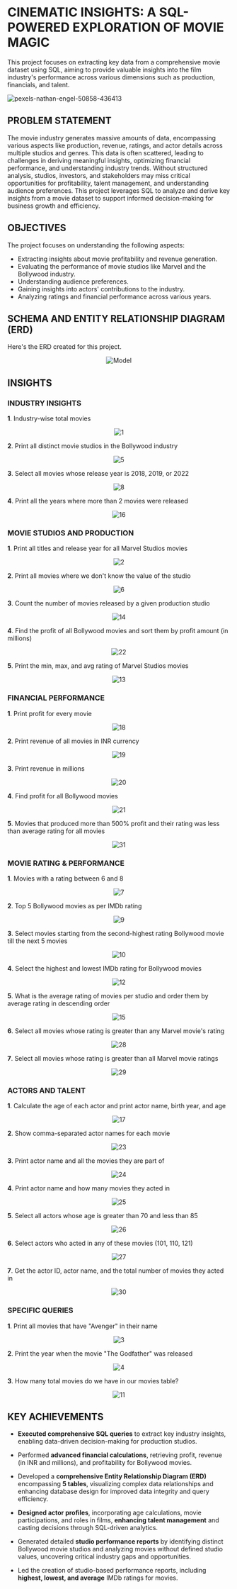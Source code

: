 # CINEMATIC INSIGHTS: A SQL-POWERED EXPLORATION OF MOVIE MAGIC 
This project focuses on extracting key data from a comprehensive movie dataset using SQL, aiming to provide valuable insights into the film industry's performance across various dimensions such as production, financials, and talent. 

![pexels-nathan-engel-50858-436413](https://github.com/user-attachments/assets/55d39506-0f00-4f80-9157-c14834c1861d)


## PROBLEM STATEMENT

The movie industry generates massive amounts of data, encompassing various aspects like production, revenue, ratings, and actor details across multiple studios and genres. This data is often scattered, leading to challenges in deriving meaningful insights, optimizing financial performance, and understanding industry trends. Without structured analysis, studios, investors, and stakeholders may miss critical opportunities for profitability, talent management, and understanding audience preferences. This project leverages SQL to analyze and derive key insights from a movie dataset to support informed decision-making for business growth and efficiency.

## OBJECTIVES

The project focuses on understanding the following aspects:

- Extracting insights about movie profitability and revenue generation.
- Evaluating the performance of movie studios like Marvel and the Bollywood industry.
- Understanding audience preferences.
- Gaining insights into actors' contributions to the industry.
- Analyzing ratings and financial performance across various years.

## SCHEMA AND ENTITY RELATIONSHIP DIAGRAM (ERD)

Here's the ERD created for this project.
<p align="center">
  <img src="https://github.com/user-attachments/assets/7b5e184b-f5f5-4383-b2c2-e8e47f729b18" alt="Model">
</p>


## INSIGHTS

### INDUSTRY INSIGHTS
**1**. Industry-wise total movies
<p align="center">
  <img src="https://github.com/user-attachments/assets/f38d8544-b6de-4fcd-9308-d166aa913c6f" alt="1" />
</p>

**2**. Print all distinct movie studios in the Bollywood industry
<p align="center">
  <img src="https://github.com/user-attachments/assets/a91fa1a9-6b30-472b-aa95-b6705f707a40" alt="5" />
</p>

**3**. Select all movies whose release year is 2018, 2019, or 2022
<p align="center">
  <img src="https://github.com/user-attachments/assets/ae68c9fb-19d3-49cd-a474-9f4db77e0aa7" alt="8" />
</p>

**4**. Print all the years where more than 2 movies were released
<p align="center">
  <img src="https://github.com/user-attachments/assets/5511ccb0-47cb-42cf-ac7a-1828c1d0f337" alt="16" />
</p>


### MOVIE STUDIOS AND PRODUCTION
**1**. Print all titles and release year for all Marvel Studios movies
<p align="center">
  <img src="https://github.com/user-attachments/assets/04884a00-b40f-4784-a689-2640b2ebc620" alt="2" />
</p>

**2**. Print all movies where we don't know the value of the studio
<p align="center">
  <img src="https://github.com/user-attachments/assets/f7c4ccdc-7aa3-4fda-8d9b-8ab1ad6853b7" alt="6" />
</p>

**3**. Count the number of movies released by a given production studio
<p align="center">
  <img src="https://github.com/user-attachments/assets/f21587f6-acc6-4ae5-8f62-720066058a73" alt="14" />
</p>

**4**. Find the profit of all Bollywood movies and sort them by profit amount (in millions)
<p align="center">
  <img src="https://github.com/user-attachments/assets/64aaa710-c1e7-4cf7-851e-1c731b9f29e3" alt="22" />
</p>

**5**. Print the min, max, and avg rating of Marvel Studios movies
<p align="center">
  <img src="https://github.com/user-attachments/assets/163365e2-da36-433b-872a-f42cdbb274fd" alt="13" />
</p>

### FINANCIAL PERFORMANCE
**1**. Print profit for every movie
<p align="center">
  <img src="https://github.com/user-attachments/assets/ac18bb5d-b497-4da5-98b4-c8534e469cce" alt="18" />
</p>

**2**. Print revenue of all movies in INR currency
<p align="center">
  <img src="https://github.com/user-attachments/assets/356a0de4-fdc6-4826-8576-41a0f87e8457" alt="19" />
</p>


**3**. Print revenue in millions
<p align="center">
  <img src="https://github.com/user-attachments/assets/3686f47d-b40f-4786-8f4d-7a28476b6a70" alt="20" />
</p>

**4**. Find profit for all Bollywood movies
<p align="center">
  <img src="https://github.com/user-attachments/assets/bfe579b5-f1f0-4bfe-a911-4e60625fc71f" alt="21" />
</p>

**5**. Movies that produced more than 500% profit and their rating was less than average rating for all movies
<p align="center">
  <img src="https://github.com/user-attachments/assets/d54e6407-cbce-4dc2-8463-7e124b3a5f6a" alt="31" />
</p>

### MOVIE RATING & PERFORMANCE
**1**. Movies with a rating between 6 and 8
<p align="center">
  <img src="https://github.com/user-attachments/assets/1785cb6a-3aaf-4a29-ac20-a36418ae5f84" alt="7" />
</p>

**2**. Top 5 Bollywood movies as per IMDb rating
<p align="center">
  <img src="https://github.com/user-attachments/assets/b96be754-7f78-4f01-9c85-14aa004bb633" alt="9" />
</p>

**3**. Select movies starting from the second-highest rating Bollywood movie till the next 5 movies
<p align="center">
  <img src="https://github.com/user-attachments/assets/559d1c5c-a99a-411b-92b1-1d224e74b8ad" alt="10" />
</p>

**4**. Select the highest and lowest IMDb rating for Bollywood movies
<p align="center">
  <img src="https://github.com/user-attachments/assets/2a63983d-06fd-4d90-888e-42f5c484f94f" alt="12" />
</p>

**5**. What is the average rating of movies per studio and order them by average rating in descending order
<p align="center">
  <img src="https://github.com/user-attachments/assets/55395947-7a14-4cdc-a919-8ae9bdcb00d4" alt="15" />
</p>

**6**. Select all movies whose rating is greater than any Marvel movie's rating
<p align="center">
  <img src="https://github.com/user-attachments/assets/b12f5a4a-d324-47b2-a3d8-65a23bda994d" alt="28" />
</p>

**7**. Select all movies whose rating is greater than all Marvel movie ratings
<p align="center">
  <img src="https://github.com/user-attachments/assets/eb1ba00a-1500-4003-8ab5-787d5dfff08e" alt="29" />
</p>


### ACTORS AND TALENT
**1**. Calculate the age of each actor and print actor name, birth year, and age
<p align="center">
  <img src="https://github.com/user-attachments/assets/d133aca1-066d-432b-881b-b6389e78b75f" alt="17" />
</p>

**2**. Show comma-separated actor names for each movie
<p align="center">
  <img src="https://github.com/user-attachments/assets/0775824b-87d3-4e3b-8cda-99b9fc22d406" alt="23" />
</p>

**3**. Print actor name and all the movies they are part of
<p align="center">
  <img src="https://github.com/user-attachments/assets/ff2711ac-1e7c-4d7b-8046-1415185a007d" alt="24" />
</p>

**4**. Print actor name and how many movies they acted in
<p align="center">
  <img src="https://github.com/user-attachments/assets/d7bf407a-435e-4af8-a65d-05b8de4bb046" alt="25" />
</p>

**5**. Select all actors whose age is greater than 70 and less than 85
<p align="center">
  <img src="https://github.com/user-attachments/assets/33c168e8-6065-4145-b809-3d5f112d4d26" alt="26" />
</p>

**6**. Select actors who acted in any of these movies (101, 110, 121)
<p align="center">
  <img src="https://github.com/user-attachments/assets/b6674186-f9bb-4c2e-9637-9c0b49d773e9" alt="27" />
</p>

**7**. Get the actor ID, actor name, and the total number of movies they acted in
<p align="center">
  <img src="https://github.com/user-attachments/assets/4bf28376-a9e8-4721-8f77-11c730c1ed7b" alt="30" />
</p>

### SPECIFIC QUERIES
**1**. Print all movies that have "Avenger" in their name
<p align="center">
  <img src="https://github.com/user-attachments/assets/d9444ad3-ad1e-4741-afd0-5256c2586a25" alt="3" />
</p>

**2**. Print the year when the movie "The Godfather" was released
<p align="center">
  <img src="https://github.com/user-attachments/assets/d2dc1355-355e-4b59-bbfe-4d218cfc62ec" alt="4" />
</p>

**3**. How many total movies do we have in our movies table?
<p align="center">
  <img src="https://github.com/user-attachments/assets/51748392-8292-4415-8a0b-d41bf2b989c8" alt="11" />
</p>


## KEY ACHIEVEMENTS
- **Executed comprehensive SQL queries** to extract key industry insights, enabling data-driven decision-making for production studios.

- Performed **advanced financial calculations**, retrieving profit, revenue (in INR and millions), and profitability for Bollywood movies.

- Developed a **comprehensive Entity Relationship Diagram (ERD)** encompassing **5 tables**, visualizing complex data relationships and enhancing database design for improved data integrity and query efficiency.

- **Designed actor profiles**, incorporating age calculations, movie participations, and roles in films, **enhancing talent management** and casting decisions through SQL-driven analytics.

- Generated detailed **studio performance reports** by identifying distinct Bollywood movie studios and analyzing movies without defined studio values, uncovering critical industry gaps and opportunities.

- Led the creation of studio-based performance reports, including **highest, lowest, and average** IMDb ratings for movies.
